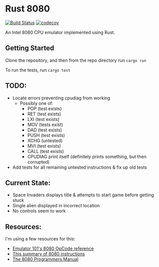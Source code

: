 # Rust 8080 

[![Build Status](https://travis-ci.org/Tom-Goring/Rust-8080.svg?branch=master)](https://travis-ci.org/Tom-Goring/Rust-8080) 
[![codecov](https://codecov.io/gh/Tom-Goring/Rust-8080/branch/master/graph/badge.svg)](https://codecov.io/gh/Tom-Goring/Rust-8080)


An Intel 8080 CPU emulator implemented using Rust. 

## Getting Started

Clone the repository, and then from the repo directory run ```cargo run```

To run the tests, run ```cargo test```

## TODO: 
- Locate errors preventing cpudiag from working
  - Possibly one of:
    - POP (test exists)
    - RET (test exists)
    - LXI (test exists)
    - MOV (tests exist)
    - DAD (test exists)
    - PUSH (test exists)
    - XCHG (untested)
    - MVI (test exists)
    - CALL (test exists)
    - CPUDIAG print itself (definitely prints something, but then corrupted)
- Add tests for all remaining untested instructions & fix up old tests

## Current State: 
- Space Invaders displays title & attempts to start game before getting stuck
- Single alien displayed in incorrect location
- No controls seem to work

## Resources:

I'm using a few resources for this:
- [Emulator 101's 8080 OpCode reference](http://www.emulator101.com/reference/8080-by-opcode.html)
- [This summary of 8080 instructions](http://textfiles.com/programming/8080.op)
- [The 8080 Programmers Manual](https://altairclone.com/downloads/manuals/8080%20Programmers%20Manual.pdf)